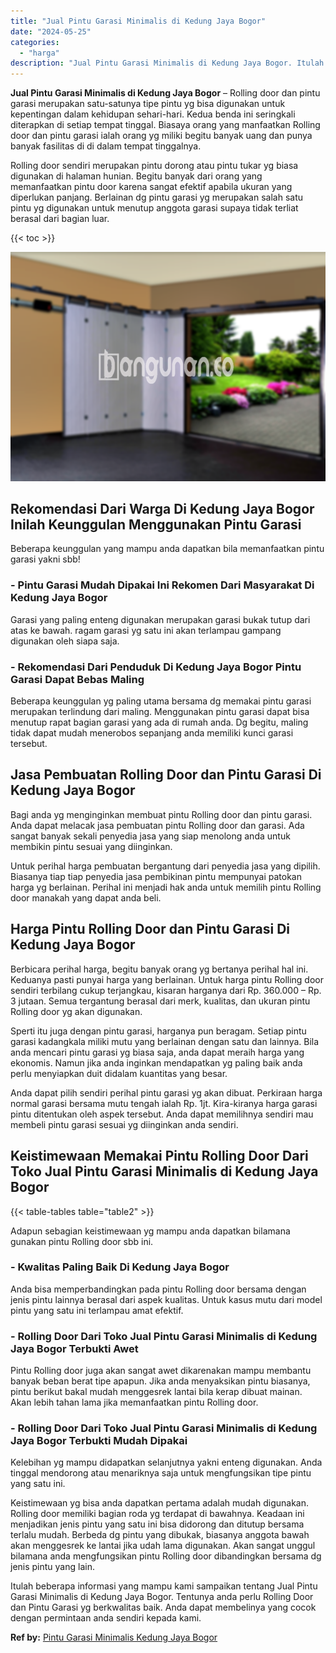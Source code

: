 ```yaml
---
title: "Jual Pintu Garasi Minimalis di Kedung Jaya Bogor"
date: "2024-05-25"
categories: 
  - "harga"
description: "Jual Pintu Garasi Minimalis di Kedung Jaya Bogor. Itulah beberapa informasi yang mampu kami sampaikan tentang Jual Pintu Garasi Minimalis di Kedung Jaya Bogo..."
---
```


**Jual Pintu Garasi Minimalis di Kedung Jaya Bogor** – Rolling door dan pintu garasi merupakan satu-satunya tipe pintu yg bisa digunakan untuk kepentingan dalam kehidupan sehari-hari. Kedua benda ini seringkali diterapkan di setiap tempat tinggal. Biasaya orang yang manfaatkan Rolling door dan pintu garasi ialah orang yg miliki begitu banyak uang dan punya banyak fasilitas di di dalam tempat tinggalnya.

Rolling door sendiri merupakan pintu dorong atau pintu tukar yg biasa digunakan di halaman hunian. Begitu banyak dari orang yang memanfaatkan pintu door karena sangat efektif apabila ukuran yang diperlukan panjang. Berlainan dg pintu garasi yg merupakan salah satu pintu yg digunakan untuk menutup anggota garasi supaya tidak terliat berasal dari bagian luar.

{{< toc >}}

![Jual Pintu Garasi Minimalis di Kedung Jaya Bogor](/images/pintu-garasi-37.png)

## Rekomendasi Dari Warga Di Kedung Jaya Bogor Inilah Keunggulan Menggunakan Pintu Garasi

Beberapa keunggulan yang mampu anda dapatkan bila memanfaatkan pintu garasi yakni sbb!

### \- Pintu Garasi Mudah Dipakai Ini Rekomen Dari Masyarakat Di Kedung Jaya Bogor

Garasi yang paling enteng digunakan merupakan garasi bukak tutup dari atas ke bawah. ragam garasi yg satu ini akan terlampau gampang digunakan oleh siapa saja.

### \- Rekomendasi Dari Penduduk Di Kedung Jaya Bogor Pintu Garasi Dapat Bebas Maling

Beberapa keunggulan yg paling utama bersama dg memakai pintu garasi merupakan terlindung dari maling. Menggunakan pintu garasi dapat bisa menutup rapat bagian garasi yang ada di rumah anda. Dg begitu, maling tidak dapat mudah menerobos sepanjang anda memiliki kunci garasi tersebut.

## Jasa Pembuatan Rolling Door dan Pintu Garasi Di Kedung Jaya Bogor

Bagi anda yg menginginkan membuat pintu Rolling door dan pintu garasi. Anda dapat melacak jasa pembuatan pintu Rolling door dan garasi. Ada sangat banyak sekali penyedia jasa yang siap menolong anda untuk membikin pintu sesuai yang diinginkan.

Untuk perihal harga pembuatan bergantung dari penyedia jasa yang dipilih. Biasanya tiap tiap penyedia jasa pembikinan pintu mempunyai patokan harga yg berlainan. Perihal ini menjadi hak anda untuk memilih pintu Rolling door manakah yang dapat anda beli.

## Harga Pintu Rolling Door dan Pintu Garasi Di Kedung Jaya Bogor

Berbicara perihal harga, begitu banyak orang yg bertanya perihal hal ini. Keduanya pasti punyai harga yang berlainan. Untuk harga pintu Rolling door sendiri terbilang cukup terjangkau, kisaran harganya dari Rp. 360.000 – Rp. 3 jutaan. Semua tergantung berasal dari merk, kualitas, dan ukuran pintu Rolling door yg akan digunakan.

Sperti itu juga dengan pintu garasi, harganya pun beragam. Setiap pintu garasi kadangkala miliki mutu yang berlainan dengan satu dan lainnya. Bila anda mencari pintu garasi yg biasa saja, anda dapat meraih harga yang ekonomis. Namun jika anda inginkan mendapatkan yg paling baik anda perlu menyiapkan duit didalam kuantitas yang besar.

Anda dapat pilih sendiri perihal pintu garasi yg akan dibuat. Perkiraan harga normal garasi bersama mutu tengah ialah Rp. 1jt. Kira-kiranya harga garasi pintu ditentukan oleh aspek tersebut. Anda dapat memilihnya sendiri mau membeli pintu garasi sesuai yg diinginkan anda sendiri.

## Keistimewaan Memakai Pintu Rolling Door Dari Toko Jual Pintu Garasi Minimalis di Kedung Jaya Bogor

{{< table-tables table="table2" >}}

Adapun sebagian keistimewaan yg mampu anda dapatkan bilamana gunakan pintu Rolling door sbb ini.

### \- Kwalitas Paling Baik Di Kedung Jaya Bogor

Anda bisa memperbandingkan pada pintu Rolling door bersama dengan jenis pintu lainnya berasal dari aspek kualitas. Untuk kasus mutu dari model pintu yang satu ini terlampau amat efektif.

### \- Rolling Door Dari Toko Jual Pintu Garasi Minimalis di Kedung Jaya Bogor Terbukti Awet

Pintu Rolling door juga akan sangat awet dikarenakan mampu membantu banyak beban berat tipe apapun. Jika anda menyaksikan pintu biasanya, pintu berikut bakal mudah menggesrek lantai bila kerap dibuat mainan. Akan lebih tahan lama jika memanfaatkan pintu Rolling door.

### \- Rolling Door Dari Toko Jual Pintu Garasi Minimalis di Kedung Jaya Bogor Terbukti Mudah Dipakai

Kelebihan yg mampu didapatkan selanjutnya yakni enteng digunakan. Anda tinggal mendorong atau menariknya saja untuk mengfungsikan tipe pintu yang satu ini.

Keistimewaan yg bisa anda dapatkan pertama adalah mudah digunakan. Rolling door memiliki bagian roda yg terdapat di bawahnya. Keadaan ini menjadikan jenis pintu yang satu ini bisa didorong dan ditutup bersama terlalu mudah. Berbeda dg pintu yang dibukak, biasanya anggota bawah akan menggesrek ke lantai jika udah lama digunakan. Akan sangat unggul bilamana anda mengfungsikan pintu Rolling door dibandingkan bersama dg jenis pintu yang lain.

Itulah beberapa informasi yang mampu kami sampaikan tentang Jual Pintu Garasi Minimalis di Kedung Jaya Bogor. Tentunya anda perlu Rolling Door dan Pintu Garasi yg berkwalitas baik. Anda dapat membelinya yang cocok dengan permintaan anda sendiri kepada kami.

**Ref by:** [Pintu Garasi Minimalis Kedung Jaya Bogor](https://id.wikipedia.org/wiki/Pintu)
